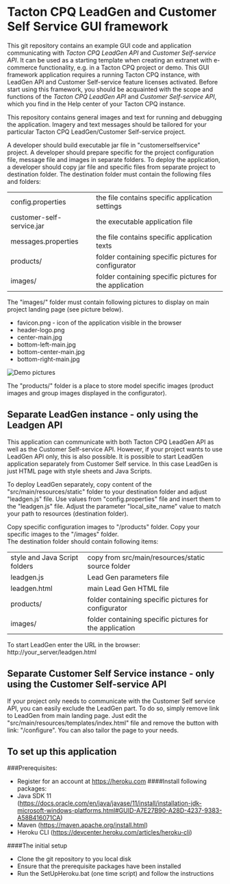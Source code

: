 # Tacton CPQ LeadGen and Customer Self Service GUI framework

This git repository contains an example GUI code and application communicating with *Tacton CPQ LeadGen API* and *Customer Self-service API*. 
It can be used as a starting template when creating an extranet with e-commerce functionality, e.g. in a Tacton CPQ project or demo. 
This GUI framework application requires a running Tacton CPQ instance, with LeadGen API and Customer Self-service feature licenses activated.
Before start using this framework, you should be acquainted with the scope and functions of the *Tacton CPQ LeadGen API* and *Customer Self-service API*, 
which you find in the Help center of your Tacton CPQ instance.

This repository contains general images and text for running and debugging the application. 
Imagery and text messages should be tailored for your particular Tacton CPQ LeadGen/Customer Self-service project.

A developer should build executable jar file in "customerselfservice" project. A developer should prepare 
specific for the project configuration file, message file and images in separate folders. To deploy the application, 
a developer should copy jar file and specific files from separate project to destination folder. The destination folder must 
contain the following files and folders:
<table>
<tr><td>config.properties</td><td>the file contains specific application settings</td></tr>
<tr><td>customer-self-service.jar</td><td>the executable application file</td></tr>
<tr><td>messages.properties</td><td>the file contains specific application texts</td></tr>
<tr><td>products/ </td><td>folder containing specific pictures for configurator</td></tr>
<tr><td>images/ </td><td>folder containing specific pictures for the application </td></tr>
</table>

The "images/" folder must contain following pictures to display on main project landing page (see picture below). 

- favicon.png - icon of the application visible in the browser
- header-logo.png
- center-main.jpg
- bottom-left-main.jpg
- bottom-center-main.jpg
- bottom-right-main.jpg

![Demo pictures](demoPage.png)

The "products/" folder is a place to store model specific images (product images and group images displayed in 
the configurator).

## Separate LeadGen instance - only using the Leadgen API

This application can communicate with both Tacton CPQ LeadGen API as well as the Customer Self-service API. 
However, if your project wants to use LeadGen API only, this is also possible. 
It is possible to start LeadGen application separately from Customer Self service. In this case LeadGen is just HTML page with style sheets and Java Scripts.

To deploy LeadGen separately, copy content of the "src/main/resources/static" folder to your destination folder and adjust 
"leadgen.js" file. Use values from "config.properties" file and insert them to the "leadgen.js" file. Adjust the parameter 
"local_site_name" value to match your path to resources (destination folder). 

Copy specific configuration images to "/products" folder. Copy your specific images to the "/images" folder.  
The destination folder should contain following items:
<table>
<tr><td>style and Java Script folders</td><td>copy from src/main/resources/static source folder</td></tr>
<tr><td>leadgen.js</td><td>Lead Gen parameters file</td></tr>
<tr><td>leadgen.html</td><td>main Lead Gen HTML file</td></tr>
<tr><td>products/ </td><td>folder containing specific pictures for configurator</td></tr>
<tr><td>images/ </td><td>folder containing specific pictures for the application </td></tr>
</table>

To start LeadGen enter the URL in the browser: http://your_server/leadgen.html

## Separate Customer Self Service instance - only using the Customer Self-service API

If your project only needs to communicate with the Customer Self service API, you can easily exclude the LeadGen part. To do so, simply remove link to LeadGen from main landing page. Just edit the 
"src/main/resources/templates/index.html" file and remove the button with link: "/configure". 
You can also tailor the page to your needs.

## To set up this application
###Prerequisites:
- Register for an account at https://heroku.com 
####Install following packages: 
- Java SDK 11 (https://docs.oracle.com/en/java/javase/11/install/installation-jdk-microsoft-windows-platforms.html#GUID-A7E27B90-A28D-4237-9383-A58B416071CA)
- Maven (https://maven.apache.org/install.html)
- Heroku CLI (https://devcenter.heroku.com/articles/heroku-cli) 

####The initial setup
- Clone the git repository to you local disk
- Ensure that the prerequisite packages have been installed
- Run the SetUpHeroku.bat (one time script) and follow the instructions
